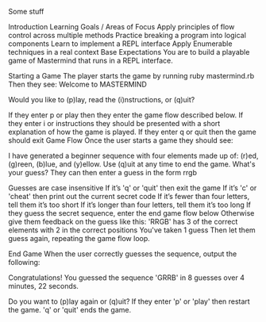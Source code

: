Some stuff

Introduction
Learning Goals / Areas of Focus
Apply principles of flow control across multiple methods
Practice breaking a program into logical components
Learn to implement a REPL interface
Apply Enumerable techniques in a real context
Base Expectations
You are to build a playable game of Mastermind that runs in a REPL interface.

Starting a Game
The player starts the game by running ruby mastermind.rb
Then they see:
Welcome to MASTERMIND

Would you like to (p)lay, read the (i)nstructions, or (q)uit?
>
If they enter p or play then they enter the game flow described below.
If they enter i or instructions they should be presented with a short explanation of how the game is played.
If they enter q or quit then the game should exit
Game Flow
Once the user starts a game they should see:

I have generated a beginner sequence with four elements made up of: (r)ed,
(g)reen, (b)lue, and (y)ellow. Use (q)uit at any time to end the game.
What's your guess?
They can then enter a guess in the form rrgb

Guesses are case insensitive
If it’s 'q' or 'quit' then exit the game
If it’s 'c' or 'cheat' then print out the current secret code
If it’s fewer than four letters, tell them it’s too short
If it’s longer than four letters, tell them it’s too long
If they guess the secret sequence, enter the end game flow below
Otherwise give them feedback on the guess like this:
'RRGB' has 3 of the correct elements with 2 in the correct positions
You've taken 1 guess
Then let them guess again, repeating the game flow loop.

End Game
When the user correctly guesses the sequence, output the following:

Congratulations! You guessed the sequence 'GRRB' in 8 guesses over 4 minutes,
22 seconds.

Do you want to (p)lay again or (q)uit?
If they enter 'p' or 'play' then restart the game. 'q' or 'quit' ends the game.
